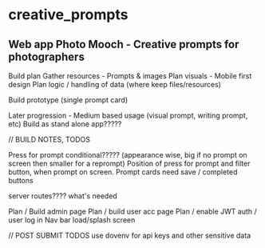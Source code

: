 # creative_prompts

## Web app Photo Mooch - Creative prompts for photographers

Build plan
Gather resources - Prompts & images
Plan visuals - Mobile first design
Plan logic / handling of data (where keep files/resources)

Build prototype (single prompt card)

Later progression - Medium based usage (visual prompt, writing prompt, etc)
Build as stand alone app?????

// BUILD NOTES, TODOS

Press for prompt conditional????? (appearance wise, big if no prompt on screen then smaller for a reprompt)
Position of press for prompt and filter button, when prompt on screen.
Prompt cards need save / completed buttons

server routes???? what's needed

Plan / Build admin page
Plan / build user acc page
Plan / enable JWT auth / user log in
Nav bar
load/splash screen

// POST SUBMIT TODOS
use dovenv for api keys and other sensitive data
